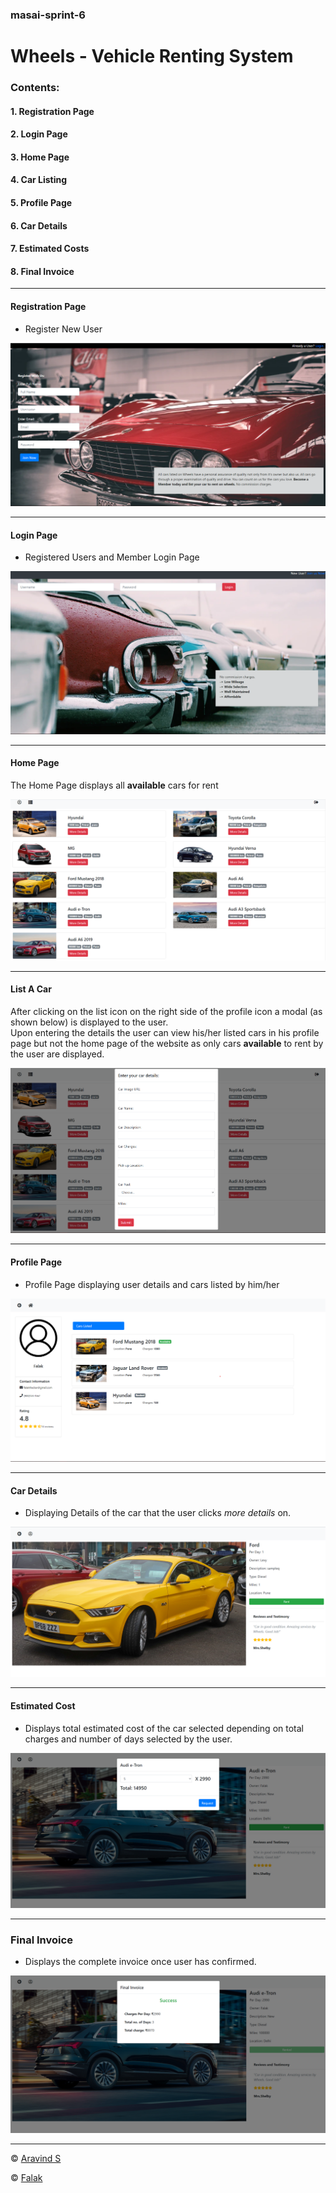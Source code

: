### masai-sprint-6

# Wheels - Vehicle Renting System
### Contents:
#### 1. Registration Page
#### 2. Login Page
#### 3. Home Page
#### 4. Car Listing
#### 5. Profile Page
#### 6. Car Details
#### 7. Estimated Costs
#### 8. Final Invoice
  
---

#### Registration Page
* Register New User

![Registration Page](https://github.com/aravindsakthivel/masai-sprint-6/blob/master/Resources/regPage1.png)

---
#### Login Page
* Registered Users and Member Login Page

![Login Page](https://github.com/aravindsakthivel/masai-sprint-6/blob/master/Resources/loginPage2.png)

---
#### Home Page
<p>The Home Page displays all <b>available</b> cars for rent</p>

![Home Page](https://github.com/aravindsakthivel/masai-sprint-6/blob/master/Resources/homePage3.png)

---
#### List A Car
<p>After clicking on the list icon on the right side of the profile icon a modal (as shown below) is displayed to the user.<br>
Upon entering the details the user can view his/her listed cars in his profile page but not the home page of the website as only cars <b>available</b> to rent by the user are displayed.</p>

![Car Listing](https://github.com/aravindsakthivel/masai-sprint-6/blob/master/Resources/listModal4.png)

---
#### Profile Page
* Profile Page displaying user details and cars listed by him/her

![Profile Page](https://github.com/aravindsakthivel/masai-sprint-6/blob/master/Resources/profilePage5.png)

---
#### Car Details
* Displaying Details of the car that the user clicks <em>more details</em> on.

![Car Details](https://github.com/aravindsakthivel/masai-sprint-6/blob/master/Resources/carDetails6.png)

---
#### Estimated Cost
* Displays total estimated cost of the car selected depending on total charges and number of days selected by the user.

![Estimated Cost](https://github.com/aravindsakthivel/masai-sprint-6/blob/master/Resources/estimateCost7.png)

---
### Final Invoice
* Displays the complete invoice once user has confirmed.

![Final Invoice](https://github.com/aravindsakthivel/masai-sprint-6/blob/master/Resources/InvoiceAlert8.png)

---


© [Aravind S](https://github.com/aravindsakthivel) 

© [Falak](https://github.com/falakthkr) 
